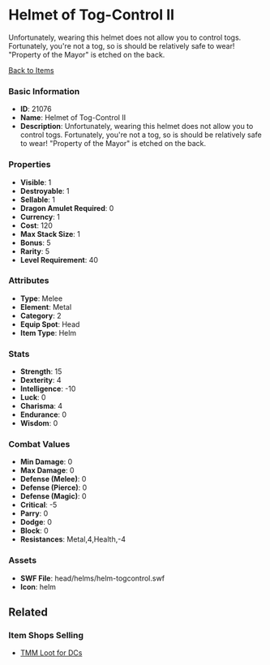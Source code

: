 # Helmet of Tog-Control II

Unfortunately, wearing this helmet does not allow you to control togs. Fortunately, you're not a tog, so is should be relatively safe to wear! "Property of the Mayor" is etched on the back.

[Back to Items](../items.md)

### Basic Information

- **ID**: 21076
- **Name**: Helmet of Tog-Control II
- **Description**: Unfortunately, wearing this helmet does not allow you to control togs. Fortunately, you&#039;re not a tog, so is should be relatively safe to wear! &quot;Property of the Mayor&quot; is etched on the back.

### Properties

- **Visible**: 1
- **Destroyable**: 1
- **Sellable**: 1
- **Dragon Amulet Required**: 0
- **Currency**: 1
- **Cost**: 120
- **Max Stack Size**: 1
- **Bonus**: 5
- **Rarity**: 5
- **Level Requirement**: 40

### Attributes

- **Type**: Melee
- **Element**: Metal
- **Category**: 2
- **Equip Spot**: Head
- **Item Type**: Helm

### Stats

- **Strength**: 15
- **Dexterity**: 4
- **Intelligence**: -10
- **Luck**: 0
- **Charisma**: 4
- **Endurance**: 0
- **Wisdom**: 0

### Combat Values

- **Min Damage**: 0
- **Max Damage**: 0
- **Defense (Melee)**: 0
- **Defense (Pierce)**: 0
- **Defense (Magic)**: 0
- **Critical**: -5
- **Parry**: 0
- **Dodge**: 0
- **Block**: 0
- **Resistances**: Metal,4,Health,-4

### Assets

- **SWF File**: head/helms/helm-togcontrol.swf
- **Icon**: helm

## Related

### Item Shops Selling

- [TMM Loot for DCs](../item-shops/758-tmm-loot-for-dcs.md)

